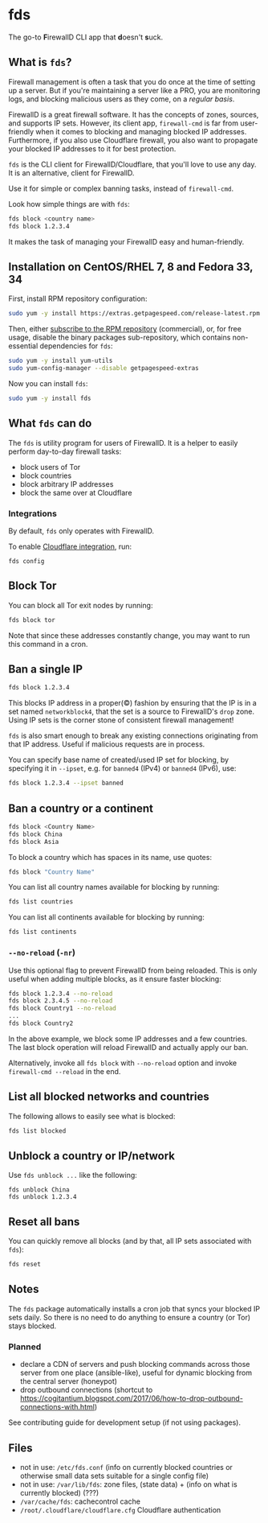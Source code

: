 # fds
 
The go-to **F**irewallD CLI app that **d**oesn't **s**uck.

## What is `fds`?
 
Firewall management is often a task that you do once at the time of setting up a server.
But if you're maintaining a server like a PRO, you are monitoring logs, and blocking malicious users as they come, on a *regular basis*.

FirewallD is a great firewall software. It has the concepts of zones, sources, and supports IP sets. 
However, its client app, `firewall-cmd` is far from user-friendly when it comes to blocking and managing blocked IP addresses.
Furthermore, if you also use Cloudflare firewall, you also want to propagate your blocked IP addresses to it for best protection.
 
`fds` is the CLI client for FirewallD/Cloudflare, that you'll love to use any day.
It is an alternative, client for FirewallD.

Use it for simple or complex banning tasks, instead of `firewall-cmd`.

Look how simple things are with `fds`:

```bash
fds block <country name>
fds block 1.2.3.4
```

It makes the task of managing your FirewallD easy and human-friendly.

## Installation on CentOS/RHEL 7, 8 and Fedora 33, 34

First, install RPM repository configuration:

```bash
sudo yum -y install https://extras.getpagespeed.com/release-latest.rpm
```

Then, either [subscribe to the RPM repository](https://www.getpagespeed.com/repo-subscribe) (commercial), or, for free usage, disable the binary packages sub-repository,
which contains non-essential dependencies for `fds`:

```bash
sudo yum -y install yum-utils
sudo yum-config-manager --disable getpagespeed-extras
```

Now you can install `fds`:

```bash
sudo yum -y install fds
```


## What `fds` can do 

The `fds` is utility program for users of FirewallD. It is a helper to easily perform day-to-day 
firewall tasks:

* block users of Tor
* block countries
* block arbitrary IP addresses
* block the same over at Cloudflare

### Integrations

By default, `fds` only operates with FirewallD. 

To enable [Cloudflare integration](docs/cloudflare.md), run:
 
    fds config 

## Block Tor

You can block all Tor exit nodes by running:

```bash
fds block tor
```

Note that since these addresses constantly change, you may want to run this command in a cron.

## Ban a single IP

```bash
fds block 1.2.3.4
```

This blocks IP address in a proper(©) fashion by ensuring that the IP is in a set named `networkblock4`,
that the set is a source to FirewallD's `drop` zone. Using IP sets is the corner stone of consistent
firewall management!

`fds` is also smart enough to break any existing connections originating from that IP address.
Useful if malicious requests are in process.

You can specify base name of created/used IP set for blocking, by specifying it in `--ipset`, e.g.
for `banned4` (IPv4) or `banned4` (IPv6), use:

```bash
fds block 1.2.3.4 --ipset banned
```

## Ban a country or a continent

```bash
fds block <Country Name>
fds block China
fds block Asia
```

To block a country which has spaces in its name, use quotes:

```bash
fds block "Country Name"
```

You can list all country names available for blocking by running:

```bash
fds list countries
``` 

You can list all continents available for blocking by running:

```bash
fds list continents
``` 



### `--no-reload` (`-nr`)

Use this optional flag to prevent FirewallD from being reloaded.
This is only useful when adding multiple blocks, as it ensure faster blocking:

```bash
fds block 1.2.3.4 --no-reload
fds block 2.3.4.5 --no-reload
fds block Country1 --no-reload
...
fds block Country2
```

In the above example, we block some IP addresses and a few countries.
The last block operation will reload FirewallD and actually apply our ban.

Alternatively, invoke all `fds block` with `--no-reload` option and invoke `firewall-cmd --reload`
in the end.

## List all blocked networks and countries

The following allows to easily see what is blocked: 

```bash
fds list blocked
``` 

## Unblock a country or IP/network

Use `fds unblock ...` like the following:

```fds
fds unblock China
fds unblock 1.2.3.4
```

## Reset all bans

You can quickly remove all blocks (and by that, all IP sets associated with `fds`):

```bash
fds reset
```

## Notes

The `fds` package automatically installs a cron job that syncs your blocked IP sets daily.
So there is no need to do anything to ensure a country (or Tor) stays blocked.

### Planned

* declare a CDN of servers and push blocking commands across those server from one place (ansible-like), useful for dynamic blocking
from the central server (honeypot)
* drop outbound connections (shortcut to https://cogitantium.blogspot.com/2017/06/how-to-drop-outbound-connections-with.html) 

See contributing guide for development setup (if not using packages).

## Files

* not in use: `/etc/fds.conf` (info on currently blocked countries or otherwise small data sets suitable for a single config file)
* not in use: `/var/lib/fds`: zone files, (state data) + (info on what is currently blocked) (???)
* `/var/cache/fds`: cachecontrol cache
* `/root/.cloudflare/cloudflare.cfg` Cloudflare authentication
